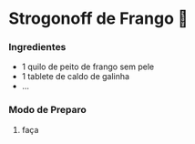 # Strogonoff de Frango :chicken:

### Ingredientes

- 1 quilo de peito de frango sem pele
- 1 tablete de caldo de galinha
- ...



### Modo de Preparo

1. faça 





